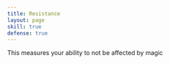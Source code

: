 ```yaml
---
title: Resistance
layout: page
skill: true
defense: true
---
```

This measures your ability to not be affected by magic
